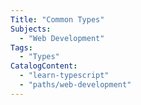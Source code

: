 ```yaml
---
Title: "Common Types"
Subjects:
  - "Web Development"
Tags:
  - "Types"
CatalogContent:
  - "learn-typescript"
  - "paths/web-development"
---
```


